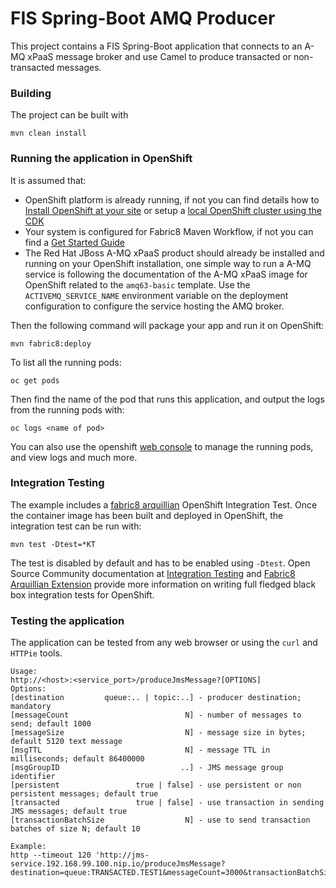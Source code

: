 # FIS Spring-Boot AMQ Producer

This project contains a FIS Spring-Boot application that connects to an A-MQ xPaaS message broker and use Camel to 
produce transacted or non-transacted messages.

### Building

The project can be built with

    mvn clean install

### Running the application in OpenShift

It is assumed that:
- OpenShift platform is already running, if not you can find details how to [Install OpenShift at your site](https://docs.openshift.com/container-platform/3.5/install_config/index.html) or setup a [local OpenShift cluster using the CDK](https://access.redhat.com/documentation/en-us/red_hat_container_development_kit/3.1/html/getting_started_guide/index)
- Your system is configured for Fabric8 Maven Workflow, if not you can find a [Get Started Guide](https://access.redhat.com/documentation/en/red-hat-jboss-middleware-for-openshift/3/single/red-hat-jboss-fuse-integration-services-20-for-openshift/)
- The Red Hat JBoss A-MQ xPaaS product should already be installed and running on your OpenShift installation, one simple way to run a A-MQ service is following the documentation of the A-MQ xPaaS image for OpenShift related to the `amq63-basic` template. Use the `ACTIVEMQ_SERVICE_NAME` environment variable on the deployment configuration to configure the service hosting the AMQ broker.

Then the following command will package your app and run it on OpenShift:

    mvn fabric8:deploy

To list all the running pods:

    oc get pods

Then find the name of the pod that runs this application, and output the logs from the running pods with:

    oc logs <name of pod>

You can also use the openshift [web console](https://docs.openshift.com/enterprise/3.1/getting_started/developers/developers_console.html#tutorial-video) to manage the
running pods, and view logs and much more.

### Integration Testing

The example includes a [fabric8 arquillian](https://github.com/fabric8io/fabric8/tree/v2.2.170.redhat/components/fabric8-arquillian) OpenShift Integration Test. 
Once the container image has been built and deployed in OpenShift, the integration test can be run with:

    mvn test -Dtest=*KT

The test is disabled by default and has to be enabled using `-Dtest`. Open Source Community documentation at [Integration Testing](https://fabric8.io/guide/testing.html) and [Fabric8 Arquillian Extension](https://fabric8.io/guide/arquillian.html) provide more information on writing full fledged black box integration tests for OpenShift. 

### Testing the application

The application can be tested from any web browser or using the `curl` and `HTTPie` tools.

	Usage:
	http://<host>:<service_port>/produceJmsMessage?[OPTIONS]
	Options:
	[destination         queue:.. | topic:..] - producer destination; mandatory
	[messageCount                          N] - number of messages to send; default 1000
	[messageSize                           N] - message size in bytes; default 5120 text message
	[msgTTL                                N] - message TTL in milliseconds; default 86400000
	[msgGroupID                           ..] - JMS message group identifier
	[persistent                 true | false] - use persistent or non persistent messages; default true
	[transacted                 true | false] - use transaction in sending JMS messages; default true
	[transactionBatchSize                  N] - use to send transaction batches of size N; default 10
	
	Example:
	http --timeout 120 'http://jms-service.192.168.99.100.nip.io/produceJmsMessage?destination=queue:TRANSACTED.TEST1&messageCount=3000&transactionBatchSize=100'